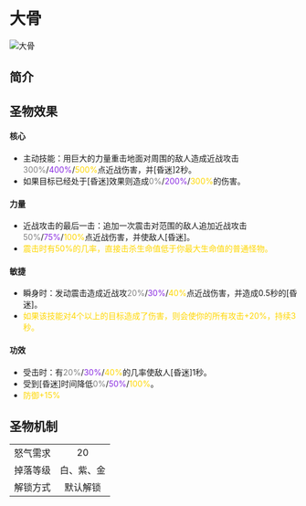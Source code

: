 # 大骨

![大骨](大骨.png)

## 简介

## 圣物效果

#### **核心**  

- 主动技能：用巨大的力量重击地面对周围的敌人造成近战攻击<font color=gray>300%</font>/<font color=BlueViolet>400%</font>/<font color=gold>500%</font>点近战伤害，并[昏迷]2秒。
- 如果目标已经处于[昏迷]效果则造成<font color=gray>0%</font>/<font color=BlueViolet>200%</font>/<font color=gold>300%</font>的伤害。

#### **力量** 

- 近战攻击的最后一击：追加一次震击对范围的敌人追加近战攻击<font color=gray>50%</font>/<font color=BlueViolet>75%</font>/<font color=gold>100%</font>点近战伤害，并使敌人[昏迷]。
- <font color=gold>震击时有50%的几率，直接击杀生命值低于你最大生命值的普通怪物。</font>

#### **敏捷**

- 瞬身时：发动震击造成近战攻<font color=gray>20%</font>/<font color=BlueViolet>30%</font>/<font color=gold>40%</font>点近战伤害，并造成0.5秒的[昏迷]。
- <font color=gold>如果该技能对4个以上的目标造成了伤害，则会使你的所有攻击+20%，持续3秒。</font>

#### **功效**

- 受击时：有<font color=gray>20%</font>/<font color=BlueViolet>30%</font>/<font color=gold>40%</font>的几率使敌人[昏迷]1秒。
- 受到[昏迷]时间降低<font color=gray>0%</font>/<font color=BlueViolet>50%</font>/<font color=gold>100%</font>。
- <font color=gold>防御+15% </font>

## 圣物机制

|||
| :----: | :----: |
|怒气需求|20|
|掉落等级|白、紫、金|
|解锁方式|默认解锁|
